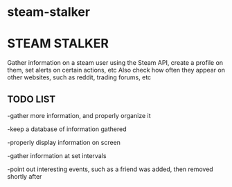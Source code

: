 # steam-stalker
STEAM STALKER
================================

Gather information on a steam user using the Steam API, create a profile on them, set alerts on certain actions, etc
Also check how often they appear on other websites, such as reddit, trading forums, etc

TODO LIST
----------
  -gather more information, and properly organize it
  
  -keep a database of information gathered
  
  -properly display information on screen
  
  -gather information at set intervals
  
  -point out interesting events, such as a friend was added, then removed shortly after
  
